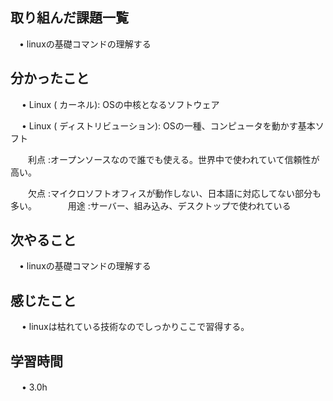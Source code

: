 ## 取り組んだ課題一覧
           
 　• linuxの基礎コマンドの理解する
    
## 分かったこと

　 • Linux ( カーネル):  OSの中核となるソフトウェア

　 • Linux ( ディストリビューション):  OSの一種、コンピュータを動かす基本ソフト　

　　利点 :オープンソースなので誰でも使える。世界中で使われていて信頼性が高い。

　　欠点 :マイクロソフトオフィスが動作しない、日本語に対応してない部分も多い。
　
　　用途 :サーバー、組み込み、デスクトップで使われている


## 次やること　
           
 　• linuxの基礎コマンドの理解する

## 感じたこと

　 • linuxは枯れている技術なのでしっかりここで習得する。

## 学習時間

　 • 3.0h